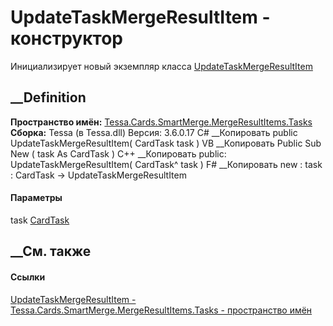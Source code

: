 # UpdateTaskMergeResultItem - конструктор
Инициализирует новый экземпляр класса
[UpdateTaskMergeResultItem](T_Tessa_Cards_SmartMerge_MergeResultItems_Tasks_UpdateTaskMergeResultItem.htm)
##  __Definition
 **Пространство имён:**
[Tessa.Cards.SmartMerge.MergeResultItems.Tasks](N_Tessa_Cards_SmartMerge_MergeResultItems_Tasks.htm)  
 **Сборка:** Tessa (в Tessa.dll) Версия: 3.6.0.17
C# __Копировать
     public UpdateTaskMergeResultItem(
    	CardTask task
    )
VB __Копировать
     Public Sub New ( 
    	task As CardTask
    )
C++ __Копировать
     public:
    UpdateTaskMergeResultItem(
    	CardTask^ task
    )
F# __Копировать
     new : 
            task : CardTask -> UpdateTaskMergeResultItem
#### Параметры
task [CardTask](T_Tessa_Cards_CardTask.htm)
## __См. также
#### Ссылки
[UpdateTaskMergeResultItem -
](T_Tessa_Cards_SmartMerge_MergeResultItems_Tasks_UpdateTaskMergeResultItem.htm)
[Tessa.Cards.SmartMerge.MergeResultItems.Tasks - пространство
имён](N_Tessa_Cards_SmartMerge_MergeResultItems_Tasks.htm)
